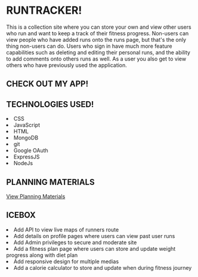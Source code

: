 # RUNTRACKER!
<p> This is a collection site where you can store your own and view other users who run and want to keep a track of their fitness progress. Non-users can view people who have added runs onto the runs page, but that's the only thing non-users can do. Users who sign in have much more feature capabilities such as deleting and editing their personal runs, and the ability to add comments onto others runs as well. As a user you also get to view others who have previously used the application.
</p>

## CHECK OUT MY APP! <a href='https://run-tracker.fly.dev/'></a>

## TECHNOLOGIES USED!

  <li>CSS </li>
  <li>JavaScript </li>
  <li> HTML </li>
  <li> MongoDB </li>
  <li> git </li>
  <li>Google OAuth </li>
  <li>ExpressJS </li>
  <li> NodeJs </li>
  


  ## PLANNING MATERIALS
  <a href='https://trello.com/b/P0VIfD7X/runtracker'> View Planning Materials </a>

## ICEBOX
  
  <li> Add API to view live maps of runners route</li>
  <li>Add details on profile pages where users can view past user runs</li>
  <li>Add Admin privileges to secure and moderate site</li>
  <li> Add a fitness plan page where users can store and update weight progress along with diet     plan
  </li>
  <li>Add responsive design for multiple medias</li>
  <li>Add a calorie calculator to store and update when during fitness journey</li>
  

